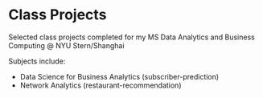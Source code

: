 # Class Projects
Selected class projects completed for my MS Data Analytics and Business Computing @ NYU Stern/Shanghai

Subjects include:
* Data Science for Business Analytics (subscriber-prediction)
* Network Analytics (restaurant-recommendation)
